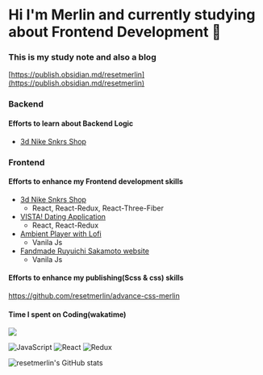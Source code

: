 # Hi I'm Merlin and currently studying about Frontend Development 👋

### This is my study note and also a blog
[https://publish.obsidian.md/resetmerlin](https://publish.obsidian.md/resetmerlin)

### Backend
#### Efforts to learn about Backend Logic 
- [3d Nike Snkrs Shop](https://github.com/resetmerlin/NikeSnkrShop) 

### Frontend 

  #### Efforts to enhance my Frontend development skills
  - [3d Nike Snkrs Shop](https://github.com/resetmerlin/NikeSnkrShop)
    - React, React-Redux, React-Three-Fiber
  - [VISTA! Dating Application](https://github.com/resetmerlin/2023-1-Team3)
    - React, React-Redux
  - [Ambient Player with Lofi](https://github.com/resetmerlin/Ambient-player)
    - Vanila Js
  - [Fandmade Ruyuichi Sakamoto website](https://github.com/resetmerlin/sakamotoweb.github.io)
    - Vanila Js
    

  #### Efforts to enhance my publishing(Scss & css) skills
  https://github.com/resetmerlin/advance-css-merlin


#### Time I spent on Coding(wakatime)
<img src="https://wakatime.com/share/@60e4818e-19d5-478c-9922-4c7fe3366bc4/211a56c1-d8f3-4a4f-b590-978a5a38994e.svg"/>

![JavaScript](https://img.shields.io/badge/javascript-%23323330.svg?style=for-the-badge&logo=javascript&logoColor=%23F7DF1E)
 ![React](https://img.shields.io/badge/react-%2320232a.svg?style=for-the-badge&logo=react&logoColor=%2361DAFB) ![Redux](https://img.shields.io/badge/redux-%23593d88.svg?style=for-the-badge&logo=redux&logoColor=white)

![resetmerlin's GitHub stats](https://github-readme-stats.vercel.app/api?username=resetmerlin&theme=dark&show_icons=true)
